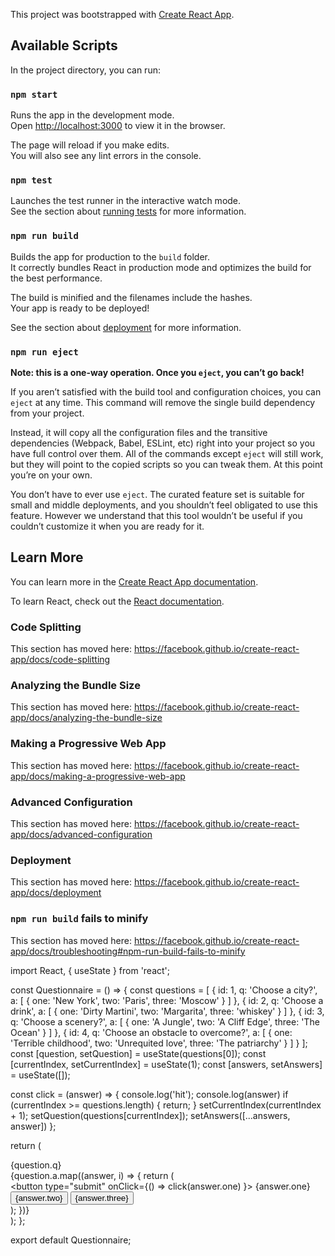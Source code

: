 This project was bootstrapped with [Create React App](https://github.com/facebook/create-react-app).

## Available Scripts

In the project directory, you can run:

### `npm start`

Runs the app in the development mode.<br>
Open [http://localhost:3000](http://localhost:3000) to view it in the browser.

The page will reload if you make edits.<br>
You will also see any lint errors in the console.

### `npm test`

Launches the test runner in the interactive watch mode.<br>
See the section about [running tests](https://facebook.github.io/create-react-app/docs/running-tests) for more information.

### `npm run build`

Builds the app for production to the `build` folder.<br>
It correctly bundles React in production mode and optimizes the build for the best performance.

The build is minified and the filenames include the hashes.<br>
Your app is ready to be deployed!

See the section about [deployment](https://facebook.github.io/create-react-app/docs/deployment) for more information.

### `npm run eject`

**Note: this is a one-way operation. Once you `eject`, you can’t go back!**

If you aren’t satisfied with the build tool and configuration choices, you can `eject` at any time. This command will remove the single build dependency from your project.

Instead, it will copy all the configuration files and the transitive dependencies (Webpack, Babel, ESLint, etc) right into your project so you have full control over them. All of the commands except `eject` will still work, but they will point to the copied scripts so you can tweak them. At this point you’re on your own.

You don’t have to ever use `eject`. The curated feature set is suitable for small and middle deployments, and you shouldn’t feel obligated to use this feature. However we understand that this tool wouldn’t be useful if you couldn’t customize it when you are ready for it.

## Learn More

You can learn more in the [Create React App documentation](https://facebook.github.io/create-react-app/docs/getting-started).

To learn React, check out the [React documentation](https://reactjs.org/).

### Code Splitting

This section has moved here: https://facebook.github.io/create-react-app/docs/code-splitting

### Analyzing the Bundle Size

This section has moved here: https://facebook.github.io/create-react-app/docs/analyzing-the-bundle-size

### Making a Progressive Web App

This section has moved here: https://facebook.github.io/create-react-app/docs/making-a-progressive-web-app

### Advanced Configuration

This section has moved here: https://facebook.github.io/create-react-app/docs/advanced-configuration

### Deployment

This section has moved here: https://facebook.github.io/create-react-app/docs/deployment

### `npm run build` fails to minify

This section has moved here: https://facebook.github.io/create-react-app/docs/troubleshooting#npm-run-build-fails-to-minify







import React, { useState } from 'react';

const Questionnaire = () => {
  const questions = [
    {
      id: 1,
      q: 'Choose a city?',
      a: [
        {
          one: 'New York',
          two: 'Paris',
          three: 'Moscow'
        }
      ]
    },
    {
      id: 2,
      q: 'Choose a drink',
      a: [
        {
          one: 'Dirty Martini',
          two: 'Margarita',
          three: 'whiskey'
        }
      ]
    },
    {
      id: 3,
      q: 'Choose a scenery?',
      a: [
        {
          one: 'A Jungle',
          two: 'A Cliff Edge',
          three: 'The Ocean'
        }
      ]
    },
    {
      id: 4,
      q: 'Choose an obstacle to overcome?',
      a: [
        {
          one: 'Terrible childhood',
          two: 'Unrequited love',
          three: 'The patriarchy'
        }
      ]
    }
  ];
  const [question, setQuestion] = useState(questions[0]);
  const [currentIndex, setCurrentIndex] = useState(1);
  const [answers, setAnswers] = useState([]);

  const click = (answer) => {
    console.log('hit');
    console.log(answer)
    if (currentIndex >= questions.length) {
      return;
    }
    setCurrentIndex(currentIndex + 1);
    setQuestion(questions[currentIndex]);
    setAnswers([...answers, answer])
  };

  return (
    <div className="questionnaire">
      <div id="question">{question.q}</div>
      {question.a.map((answer, i) => {
        return (
          <div key={i}>
            <button type="submit" onClick={() => 
              click(answer.one)
            }>
              {answer.one}
            </button>
            <button onClick={click}>{answer.two}</button>
            <button onClick={click}>{answer.three}</button>
          </div>
        );
      })}
    </div>
  );
};

export default Questionnaire;

